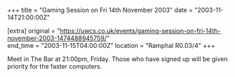 +++
title = "Gaming Session on Fri 14th November 2003"
date = "2003-11-14T21:00:00Z"

[extra]
original = "https://uwcs.co.uk/events/gaming-session-on-fri-14th-november-2003-1474488945759/"    
end_time = "2003-11-15T04:00:00Z"
location = "Ramphal R0.03/4"
+++

Meet in The Bar at 21:00pm, Friday. Those who have signed up will be given priority for the faster computers.

